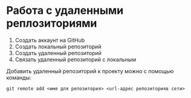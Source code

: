 # Работа с удаленными реплозиториями

1. Создать аккаунт на GitHub
2. Создать локальный репозиторий
3. Создать удаленный репозиторий
4. Связать удаленный репозиторий с локальным

Добавить удаленный репозиторий к проекту можно с помощью команды: 
```
git remote add <имя для репозитория> <url-адрес репозиторияв сети>
```
